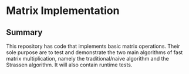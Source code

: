 # Matrix Implementation

## Summary

This repository has code that implements basic matrix operations. Their sole purpose are to test and demonstrate the two main algorithms of fast matrix multiplication, namely the traditional/naive algorithm and the Strassen algorithm. It will also contain runtime tests.
